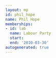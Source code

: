 ```yaml
---
layout: mp
id: phil_hope
name: Phil Hope
memberships:
- id: lab
  name: Labour Party
  start: 
  end: '2010-03-30'
autogenerated: true
---
```

